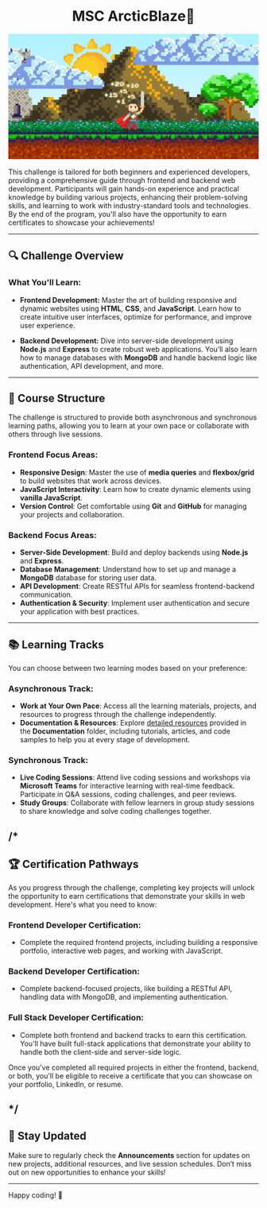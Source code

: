 <h1 align="center">MSC ArcticBlaze🚀</h1>

<div style="align: center;">
  <img src="assets/2.png" alt="Banner Placeholder - Welcome Image">
</div>

This challenge is tailored for both beginners and experienced developers, providing a comprehensive guide through frontend and backend web development. Participants will gain hands-on experience and practical knowledge by building various projects, enhancing their problem-solving skills, and learning to work with industry-standard tools and technologies. By the end of the program, you'll also have the opportunity to earn certificates to showcase your achievements!

---


## 🔍 **Challenge Overview**


### **What You'll Learn:**
- **Frontend Development:** Master the art of building responsive and dynamic websites using **HTML**, **CSS**, and **JavaScript**. Learn how to create intuitive user interfaces, optimize for performance, and improve user experience.
 
- **Backend Development:** Dive into server-side development using **Node.js** and **Express** to create robust web applications. You’ll also learn how to manage databases with **MongoDB** and handle backend logic like authentication, API development, and more.


---


## 🚧 **Course Structure**


The challenge is structured to provide both asynchronous and synchronous learning paths, allowing you to learn at your own pace or collaborate with others through live sessions.


### **Frontend Focus Areas:**
- **Responsive Design**: Master the use of **media queries** and **flexbox/grid** to build websites that work across devices.
- **JavaScript Interactivity**: Learn how to create dynamic elements using **vanilla JavaScript**.
- **Version Control**: Get comfortable using **Git** and **GitHub** for managing your projects and collaboration.


### **Backend Focus Areas:**
- **Server-Side Development**: Build and deploy backends using **Node.js** and **Express**.
- **Database Management**: Understand how to set up and manage a **MongoDB** database for storing user data.
- **API Development**: Create RESTful APIs for seamless frontend-backend communication.
- **Authentication & Security**: Implement user authentication and secure your application with best practices.


---


## 📚 **Learning Tracks**


You can choose between two learning modes based on your preference:


### **Asynchronous Track**:
- **Work at Your Own Pace**: Access all the learning materials, projects, and resources to progress through the challenge independently.
- **Documentation & Resources**: Explore [detailed resources](./Documentation/README.md) provided in the **Documentation** folder, including tutorials, articles, and code samples to help you at every stage of development.
 
### **Synchronous Track**:
- **Live Coding Sessions**: Attend live coding sessions and workshops via **Microsoft Teams** for interactive learning with real-time feedback. Participate in Q&A sessions, coding challenges, and peer reviews.
- **Study Groups**: Collaborate with fellow learners in group study sessions to share knowledge and solve coding challenges together.

/*
---


## 🏆 **Certification Pathways**
As you progress through the challenge, completing key projects will unlock the opportunity to earn certifications that demonstrate your skills in web development. Here's what you need to know:


### Frontend Developer Certification:
- Complete the required frontend projects, including building a responsive portfolio, interactive web pages, and working with JavaScript.
### Backend Developer Certification:
- Complete backend-focused projects, like building a RESTful API, handling data with MongoDB, and implementing authentication.
### Full Stack Developer Certification:
- Complete both frontend and backend tracks to earn this certification. You'll have built full-stack applications that demonstrate your ability to handle both the client-side and server-side logic.


Once you've completed all required projects in either the frontend, backend, or both, you'll be eligible to receive a certificate that you can showcase on your portfolio, LinkedIn, or resume.

*/
---


## 📩 **Stay Updated**
Make sure to regularly check the **Announcements** section for updates on new projects, additional resources, and live session schedules. Don’t miss out on new opportunities to enhance your skills!


---


Happy coding! 🚀
